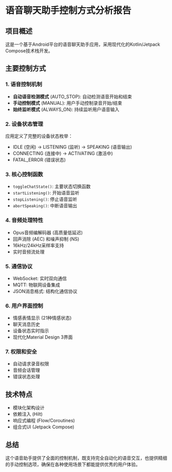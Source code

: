 # 语音聊天助手控制方式分析报告

## 项目概述
这是一个基于Android平台的语音聊天助手应用，采用现代化的Kotlin/Jetpack Compose技术栈开发。

## 主要控制方式

### 1. 语音控制机制
- **自动语音检测模式** (AUTO_STOP): 自动检测语音开始和结束
- **手动控制模式** (MANUAL): 用户手动控制录音开始/结束  
- **始终监听模式** (ALWAYS_ON): 持续监听用户语音输入

### 2. 设备状态管理
应用定义了完整的设备状态枚举：
- IDLE (空闲) → LISTENING (监听) → SPEAKING (语音输出)
- CONNECTING (连接中) → ACTIVATING (激活中)
- FATAL_ERROR (错误状态)

### 3. 核心控制函数
- `toggleChatState()`: 主要状态切换函数
- `startListening()`: 开始语音监听
- `stopListening()`: 停止语音监听
- `abortSpeaking()`: 中断语音输出

### 4. 音频处理特性
- Opus音频编解码器 (高质量低延迟)
- 回声消除 (AEC) 和噪声抑制 (NS)
- 16kHz/24kHz采样率支持
- 实时音频流处理

### 5. 通信协议
- WebSocket: 实时双向通信
- MQTT: 物联网设备集成
- JSON消息格式: 结构化通信协议

### 6. 用户界面控制
- 情感表情显示 (21种情感状态)
- 聊天消息历史
- 设备状态实时指示
- 现代化Material Design 3界面

### 7. 权限和安全
- 自动请求录音权限
- 音频会话管理
- 错误状态处理

## 技术特点
- 模块化架构设计
- 依赖注入 (Hilt)
- 响应式编程 (Flow/Coroutines)
- 组合式UI (Jetpack Compose)

## 总结
这个语音助手提供了全面的控制机制，既支持完全自动化的语音交互，也提供精细的手动控制选项，确保在各种使用场景下都能提供优秀的用户体验。 